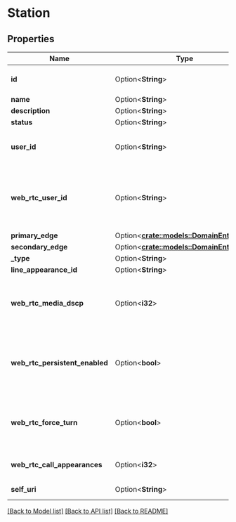 # Station

## Properties

Name | Type | Description | Notes
------------ | ------------- | ------------- | -------------
**id** | Option<**String**> | The globally unique identifier for the object. | [optional][readonly]
**name** | Option<**String**> |  | [optional]
**description** | Option<**String**> |  | [optional]
**status** | Option<**String**> |  | [optional]
**user_id** | Option<**String**> | The Id of the user currently logged in and associated with the station. | [optional]
**web_rtc_user_id** | Option<**String**> | The Id of the user configured for the station if it is of type inin_webrtc_softphone. Empty if station type is not inin_webrtc_softphone. | [optional]
**primary_edge** | Option<[**crate::models::DomainEntityRef**](DomainEntityRef.md)> |  | [optional]
**secondary_edge** | Option<[**crate::models::DomainEntityRef**](DomainEntityRef.md)> |  | [optional]
**_type** | Option<**String**> |  | [optional]
**line_appearance_id** | Option<**String**> |  | [optional]
**web_rtc_media_dscp** | Option<**i32**> | The default or configured value of media dscp for the station. Empty if station type is not inin_webrtc_softphone. | [optional][readonly]
**web_rtc_persistent_enabled** | Option<**bool**> | The default or configured value of persistent connection setting for the station. Empty if station type is not inin_webrtc_softphone. | [optional][readonly]
**web_rtc_force_turn** | Option<**bool**> | Whether the station is configured to require TURN for routing WebRTC calls. Empty if station type is not inin_webrtc_softphone. | [optional][readonly]
**web_rtc_call_appearances** | Option<**i32**> | The number of call appearances on the station. | [optional][readonly]
**self_uri** | Option<**String**> | The URI for this object | [optional][readonly]

[[Back to Model list]](../README.md#documentation-for-models) [[Back to API list]](../README.md#documentation-for-api-endpoints) [[Back to README]](../README.md)


